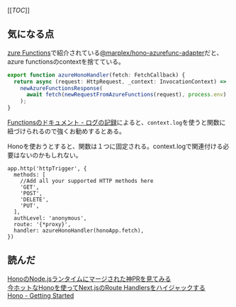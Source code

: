 
[[_TOC_]]
## 気になる点
[zure Functions](https://hono.dev/docs/getting-started/azure-functions)で紹介されている[@marplex/hono-azurefunc-adapter](https://github.com/Marplex/hono-azurefunc-adapter)だと、azure functionsのcontextを捨てている。

```ts
export function azureHonoHandler(fetch: FetchCallback) {
  return async (request: HttpRequest, _context: InvocationContext) =>
    newAzureFunctionsResponse(
      await fetch(newRequestFromAzureFunctions(request), process.env)
    );
}
```

[Functionsのドキュメント - ログの記録](https://learn.microsoft.com/ja-jp/azure/azure-functions/functions-reference-node?tabs=javascript%2Cwindows%2Cazure-cli&pivots=nodejs-model-v4#logging)によると、`context.log`を使うと関数に紐づけられるので強くお勧めするとある。

Honoを使おうとすると、関数は１つに固定される。context.logで関連付ける必要はないのかもしれない。

```
app.http('httpTrigger', {
  methods: [
    //Add all your supported HTTP methods here
    'GET',
    'POST',
    'DELETE',
    'PUT',
  ],
  authLevel: 'anonymous',
  route: '{*proxy}',
  handler: azureHonoHandler(honoApp.fetch),
})
```





## 読んだ
[HonoのNode.jsランタイムにマージされた神PRを見てみる](https://www.okb-shelf.work/entry/hono_god_pr)  
[今ホットなHonoを使ってNext.jsのRoute Handlersをハイジャックする](https://zenn.dev/chot/articles/e109287414eb8c)  
[Hono - Getting Started](https://hono.dev/docs/getting-started/basic)  
